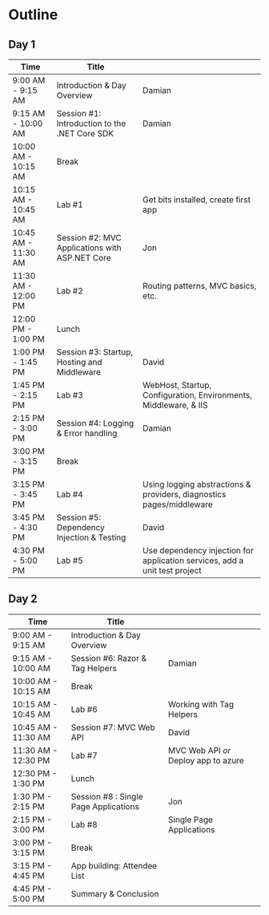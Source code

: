 # Outline

## Day 1
| Time | Title |  |
| ---- | ----- | ---- |
| 9:00 AM - 9:15 AM | Introduction & Day Overview | Damian |
| 9:15 AM - 10:00 AM | Session #1: Introduction to the .NET Core SDK | Damian |
| 10:00 AM - 10:15 AM | Break | |
| 10:15 AM - 10:45 AM | Lab #1 | Get bits installed, create first app |
| 10:45 AM - 11:30 AM | Session #2: MVC Applications with ASP.NET Core | Jon |
| 11:30 AM - 12:00 PM | Lab #2 | Routing patterns, MVC basics, etc. |
| 12:00 PM - 1:00 PM | Lunch | |
| 1:00 PM - 1:45 PM | Session #3: Startup, Hosting and Middleware | David |
| 1:45 PM - 2:15 PM | Lab #3 | WebHost, Startup, Configuration, Environments, Middleware, & IIS |
| 2:15 PM - 3:00 PM | Session #4: Logging & Error handling | Damian |
| 3:00 PM - 3:15 PM | Break | |
| 3:15 PM - 3:45 PM | Lab #4 | Using logging abstractions & providers, diagnostics pages/middleware |
| 3:45 PM - 4:30 PM | Session #5: Dependency Injection & Testing | David |
| 4:30 PM - 5:00 PM | Lab #5 | Use dependency injection for application services, add a unit test project |

## Day 2
| Time | Title |  |
| ---- | ----- | ---- |
| 9:00 AM - 9:15 AM | Introduction & Day Overview | |
| 9:15 AM - 10:00 AM | Session #6: Razor & Tag Helpers | Damian |
| 10:00 AM - 10:15 AM | Break | |
| 10:15 AM - 10:45 AM | Lab #6 | Working with Tag Helpers |
| 10:45 AM - 11:30 AM | Session #7: MVC Web API | David |
| 11:30 AM - 12:30 PM | Lab #7 | MVC Web API *or* Deploy app to azure |
| 12:30 PM - 1:30 PM | Lunch | |
| 1:30 PM - 2:15 PM | Session #8 : Single Page Applications | Jon |
| 2:15 PM - 3:00 PM | Lab #8 | Single Page Applications |
| 3:00 PM - 3:15 PM | Break | |
| 3:15 PM - 4:45 PM | App building: Attendee List | |
| 4:45 PM - 5:00 PM | Summary & Conclusion | |
